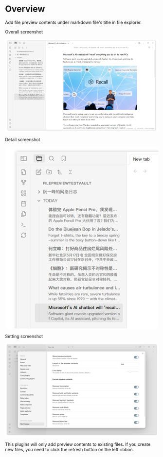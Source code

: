 # Overview

Add file preview contents under markdown file's title in file explorer.

Overall screenshot

![OverallScreenshot](./images/FilePreviewOverall.png)

Detail screenshot

![DetailScreenshot](./images/FilePreviewDetail.png)

Setting screenshot

![SettingScreenshot](./images/FilePreviewSetting.png)

This plugins will only add preview contents to existing files. If you create new files, you need to click the refresh botton on the left ribbon.